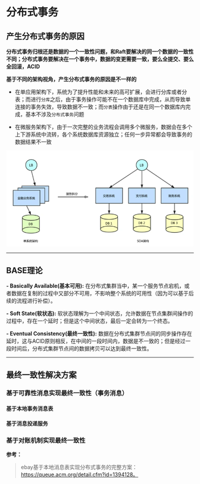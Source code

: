 # 分布式事务

## 产生分布式事务的原因

**分布式事务归根还是数据的一个一致性问题，和Raft要解决的同一个数据的一致性不同；分布式事务要解决在一个事务中，数据的变更需要一致，要么全提交、要么全回滚，ACID**

**基于不同的架构视角，产生分布式事务的原因是不一样的**

- 在单应用架构下，系统为了提升性能和未来的高可扩展，会进行分库或者分表；而进行`分库`之后，由于事务操作可能不在一个数据库中完成，从而导致单连接的事务失效，导致数据不一致；而`分表`操作由于还是在同一个数据库内完成，基本不涉及`分布式事务`问题

- 在微服务架构下，由于一次完整的业务流程会调用多个微服务，数据会在多个上下游系统中流转，各个系统数据库资源独立；任何一步异常都会导致事务的数据结果不一致

![分布式事务_产生原因](./imgs/分布式事务_产生原因.png)

----

## BASE理论

**- Basically Available(基本可用):** 在分布式集群当中，某一个服务节点宕机，或者数据在复制的过程中又部分不可用，不影响整个系统的可用性（因为可以基于后续的流程进行补偿）。

**- Soft State(软状态):** 软状态理解为一个中间状态，允许数据在节点集群间操作的过程中，存在一个延时；但是这个中间状态，最后一定会转为一个终态。

**- Eventual Consistency(最终一致性):** 数据在分布式集群节点间的同步操作存在延时，这与ACID原则相反，在中间的一段时间内，数据是不一致的；但是经过一段时间后，分布式集群节点间的数据拷贝可以达到最终一致性。

----

## 最终一致性解决方案

### 基于可靠性消息实现最终一致性（事务消息）

#### 基于本地事务消息表

#### 基于消息投递服务

### 基于对账机制实现最终一致性

**参考：**
> ebay基于本地消息表实现分布式事务的完整方案：https://queue.acm.org/detail.cfm?id=1394128。
